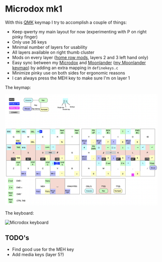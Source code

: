 # Microdox mk1

With this [QMK](https://beta.docs.qmk.fm) keymap I try to accomplish a couple of things:

- Keep qwerty my main layout for now (experimenting with P on right pinky finger)
- Only use 36 keys
- Minimal number of layers for usability
- All layers available on right thumb cluster
- Mods on every layer ([home row mods](https://precondition.github.io/home-row-mods), layers 2 and 3 left hand only)
- Easy sync between my [Microdox](https://boardsource.xyz/store/5f2e7e4a2902de7151494f92) and [Moonlander](https://www.zsa.io/moonlander/) ([my Moonlander keymap](https://github.com/reinier/moonlander-mk1)) by adding an extra mapping in `definekeys.c`
- Minimize pinky use on both sides for ergonomic reasons
- I can always press the MEH key to make sure I'm on layer 1

The keymap:

![Keymap microdox](./keymap.png?raw=true)

The keyboard:

![Microdox keyboard](./microdox.png?raw=true)

## TODO's
- Find good use for the MEH key
- Add media keys (layer 5?)